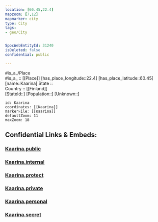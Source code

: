```yaml
---
location: [60.45,22.4] 
mapzoom: [7,12] 
mapmarker: city 
type: City
tags:
- geo/City


SpocWebEntityId: 31240
isDeleted: false
confidential: public

---
```

#is_a_/Place  
#is_a_ :: [[Place]] 
[has_place_longitude::22.4] 
[has_place_latitude::60.45] 
[name::Kaarina] 
State ::  
Country :: [[Finland]]  
[StateId::] 
[Population::] 
[Unknown::] 


```leaflet
id: Kaarina
coordinates: [[Kaarina]] 
markerFile: [[Kaarina]] 
defaultZoom: 11 
maxZoom: 18
```


## Confidential Links & Embeds: 

### [Kaarina.public](/_public/\Earth\Continent\Europe\Europe~North\Finland\Provinces~Finland\Western_Finland\counties~Western_Finland\Finland_Proper\CityKaarina.public.md) 

### [Kaarina.internal](/_internal/\Earth\Continent\Europe\Europe~North\Finland\Provinces~Finland\Western_Finland\counties~Western_Finland\Finland_Proper\CityKaarina.internal.md) 

### [Kaarina.protect](/_protect/\Earth\Continent\Europe\Europe~North\Finland\Provinces~Finland\Western_Finland\counties~Western_Finland\Finland_Proper\CityKaarina.protect.md) 

### [Kaarina.private](/_private/\Earth\Continent\Europe\Europe~North\Finland\Provinces~Finland\Western_Finland\counties~Western_Finland\Finland_Proper\CityKaarina.private.md) 

### [Kaarina.personal](/_personal/\Earth\Continent\Europe\Europe~North\Finland\Provinces~Finland\Western_Finland\counties~Western_Finland\Finland_Proper\CityKaarina.personal.md) 

### [Kaarina.secret](/_secret/\Earth\Continent\Europe\Europe~North\Finland\Provinces~Finland\Western_Finland\counties~Western_Finland\Finland_Proper\CityKaarina.secret.md)

